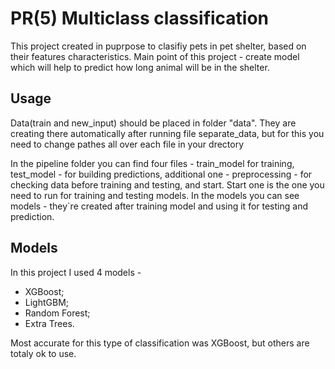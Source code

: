 # PR(5) Multiclass classification

This project created in puprpose to clasifiy pets in pet shelter, based on their features characteristics. 
Main point of this project - create model which will help to predict how long animal will be in the shelter.


## Usage

Data(train and new_input) should be placed in folder "data". They are creating there automatically after running file separate_data, but for this you need to change pathes all over each file in your drectory

In the pipeline folder you can find four files - train_model for training, test_model - for building predictions, additional one - preprocessing - for checking data before training and testing, and start. Start one is the one you need to run for training and testing models.
In the models you can see models - they`re created after training model and using it for testing and prediction.


## Models

In this project I used 4 models - 
- XGBoost;
- LightGBM;
- Random Forest;
- Extra Trees.

Most accurate for this type of classification was XGBoost, but others are totaly ok to use.
